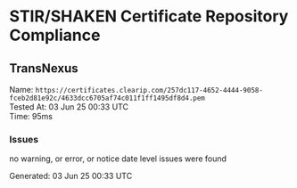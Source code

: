 # STIR/SHAKEN Certificate Repository Compliance

## TransNexus

Name: `https://certificates.clearip.com/257dc117-4652-4444-9058-fceb2d81e92c/4633dcc6705af74c011f1ff1495df8d4.pem`\
Tested At: 03 Jun 25 00:33 UTC\
Time: 95ms

### Issues

no warning, or error, or notice date level issues were found

Generated: 03 Jun 25 00:33 UTC